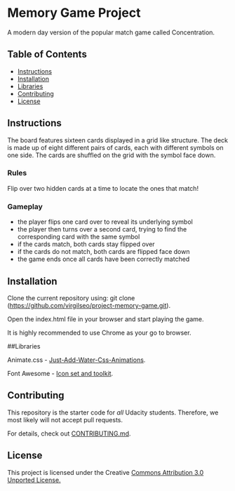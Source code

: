 # Memory Game Project

A modern day version of the popular match game called Concentration.

## Table of Contents

* [Instructions](#instructions)
* [Installation](#installation)
* [Libraries](#libraries)
* [Contributing](#contributing)
* [License](#license)


## Instructions

The board features sixteen cards displayed in a grid like structure. The deck is made up of eight
different pairs of cards, each with different symbols on one side.
The cards are shuffled on the grid with the symbol face down.

### Rules

Flip over two hidden cards at a time to locate the ones that match!

### Gameplay

* the player flips one card over to reveal its underlying symbol
* the player then turns over a second card, trying to find the corresponding card with the same symbol
* if the cards match, both cards stay flipped over
* if the cards do not match, both cards are flipped face down
* the game ends once all cards have been correctly matched

## Installation

Clone the current repository using: git clone (https://github.com/virgilseo/project-memory-game.git).

Open the index.html file in your browser and start playing the game.

It is highly recommended to use Chrome as your go to browser.

##Libraries

Animate.css - [Just-Add-Water-Css-Animations](https://github.com/daneden/animate.css).

Font Awesome - [Icon set and toolkit](https://www.bootstrapcdn.com/fontawesome/).

## Contributing

This repository is the starter code for _all_ Udacity students. Therefore, we most likely will not accept pull requests.

For details, check out [CONTRIBUTING.md](CONTRIBUTING.md).

## License

This project is licensed under the Creative [Commons Attribution 3.0 Unported License.](#https://creativecommons.org/licenses/by/3.0/)
